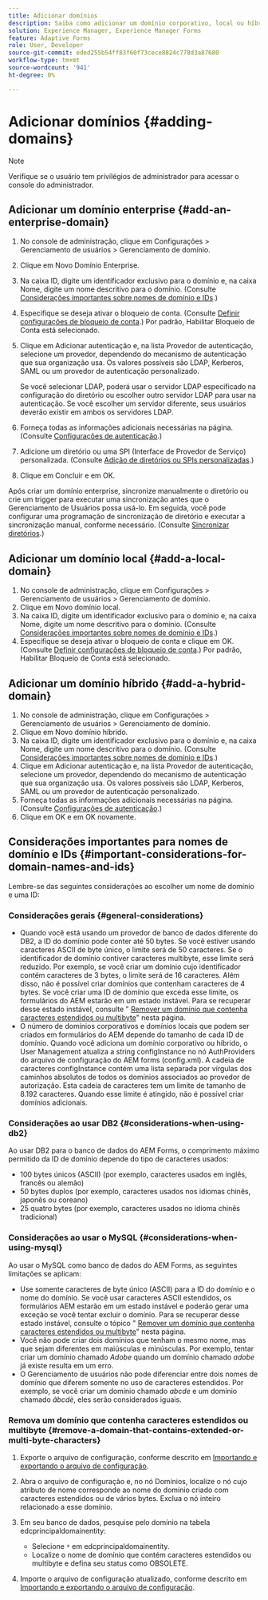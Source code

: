 ```yaml
---
title: Adicionar domínios
description: Saiba como adicionar um domínio corporativo, local ou híbrido usando configurações do Gerenciamento de domínio e considerações gerais para nomes de domínio e IDs.
solution: Experience Manager, Experience Manager Forms
feature: Adaptive Forms
role: User, Developer
source-git-commit: eded255b54ff83f60f73cece8824c778d3a87680
workflow-type: tm+mt
source-wordcount: '941'
ht-degree: 0%

---
```


# Adicionar domínios {#adding-domains}

>[!NOTE]
> 
> Verifique se o usuário tem privilégios de administrador para acessar o console do administrador.

## Adicionar um domínio enterprise {#add-an-enterprise-domain}

1. No console de administração, clique em Configurações > Gerenciamento de usuários > Gerenciamento de domínio.
1. Clique em Novo Domínio Enterprise.
1. Na caixa ID, digite um identificador exclusivo para o domínio e, na caixa Nome, digite um nome descritivo para o domínio. (Consulte [Considerações importantes sobre nomes de domínio e IDs](adding-domains.md#important-considerations-for-domain-names-and-ids).)
1. Especifique se deseja ativar o bloqueio de conta. (Consulte [Definir configurações de bloqueio de conta](/help/forms/using/admin-help/configure-account-locking-settings.md#configure-account-locking-settings).) Por padrão, Habilitar Bloqueio de Conta está selecionado.
1. Clique em Adicionar autenticação e, na lista Provedor de autenticação, selecione um provedor, dependendo do mecanismo de autenticação que sua organização usa. Os valores possíveis são LDAP, Kerberos, SAML ou um provedor de autenticação personalizado.

   Se você selecionar LDAP, poderá usar o servidor LDAP especificado na configuração do diretório ou escolher outro servidor LDAP para usar na autenticação. Se você escolher um servidor diferente, seus usuários deverão existir em ambos os servidores LDAP.

1. Forneça todas as informações adicionais necessárias na página. (Consulte [Configurações de autenticação](/help/forms/using/admin-help/configuring-authentication-providers.md#authentication-settings).)
1. Adicione um diretório ou uma SPI (Interface de Provedor de Serviço) personalizada. (Consulte [Adição de diretórios ou SPIs personalizadas](/help/forms/using/admin-help/configuring-directories.md#adding-directories-or-custom-spis).)
1. Clique em Concluir e em OK.

Após criar um domínio enterprise, sincronize manualmente o diretório ou crie um trigger para executar uma sincronização antes que o Gerenciamento de Usuários possa usá-lo. Em seguida, você pode configurar uma programação de sincronização de diretório e executar a sincronização manual, conforme necessário. (Consulte [Sincronizar diretórios](/help/forms/using/admin-help/synchronizing-directories.md#synchronizing-directories).)

## Adicionar um domínio local {#add-a-local-domain}

1. No console de administração, clique em Configurações > Gerenciamento de usuários > Gerenciamento de domínio.
1. Clique em Novo domínio local.
1. Na caixa ID, digite um identificador exclusivo para o domínio e, na caixa Nome, digite um nome descritivo para o domínio. (Consulte [Considerações importantes sobre nomes de domínio e IDs](adding-domains.md#important-considerations-for-domain-names-and-ids).)
1. Especifique se deseja ativar o bloqueio de conta e clique em OK. (Consulte [Definir configurações de bloqueio de conta](/help/forms/using/admin-help/configure-account-locking-settings.md#configure-account-locking-settings).) Por padrão, Habilitar Bloqueio de Conta está selecionado.

## Adicionar um domínio híbrido {#add-a-hybrid-domain}

1. No console de administração, clique em Configurações > Gerenciamento de usuários > Gerenciamento de domínio.
1. Clique em Novo domínio híbrido.
1. Na caixa ID, digite um identificador exclusivo para o domínio e, na caixa Nome, digite um nome descritivo para o domínio. (Consulte [Considerações importantes sobre nomes de domínio e IDs](adding-domains.md#important-considerations-for-domain-names-and-ids).)
1. Clique em Adicionar autenticação e, na lista Provedor de autenticação, selecione um provedor, dependendo do mecanismo de autenticação que sua organização usa. Os valores possíveis são LDAP, Kerberos, SAML ou um provedor de autenticação personalizado.
1. Forneça todas as informações adicionais necessárias na página. (Consulte [Configurações de autenticação](/help/forms/using/admin-help/configuring-authentication-providers.md#authentication-settings).)
1. Clique em OK e em OK novamente.

## Considerações importantes para nomes de domínio e IDs {#important-considerations-for-domain-names-and-ids}

Lembre-se das seguintes considerações ao escolher um nome de domínio e uma ID:

### Considerações gerais {#general-considerations}

* Quando você está usando um provedor de banco de dados diferente do DB2, a ID do domínio pode conter até 50 bytes. Se você estiver usando caracteres ASCII de byte único, o limite será de 50 caracteres. Se o identificador de domínio contiver caracteres multibyte, esse limite será reduzido. Por exemplo, se você criar um domínio cujo identificador contém caracteres de 3 bytes, o limite será de 16 caracteres. Além disso, não é possível criar domínios que contenham caracteres de 4 bytes. Se você criar uma ID de domínio que exceda esse limite, os formulários do AEM estarão em um estado instável. Para se recuperar desse estado instável, consulte &quot; [Remover um domínio que contenha caracteres estendidos ou multibyte](adding-domains.md#remove-a-domain-that-contains-extended-or-multi-byte-characters)&quot; nesta página.
* O número de domínios corporativos e domínios locais que podem ser criados em formulários do AEM depende do tamanho de cada ID de domínio. Quando você adiciona um domínio corporativo ou híbrido, o User Management atualiza a string configInstance no nó AuthProviders do arquivo de configuração do AEM forms (config.xml). A cadeia de caracteres configInstance contém uma lista separada por vírgulas dos caminhos absolutos de todos os domínios associados ao provedor de autorização. Esta cadeia de caracteres tem um limite de tamanho de 8.192 caracteres. Quando esse limite é atingido, não é possível criar domínios adicionais.

### Considerações ao usar DB2 {#considerations-when-using-db2}

Ao usar DB2 para o banco de dados do AEM Forms, o comprimento máximo permitido da ID de domínio depende do tipo de caracteres usados:

* 100 bytes únicos (ASCII) (por exemplo, caracteres usados em inglês, francês ou alemão)
* 50 bytes duplos (por exemplo, caracteres usados nos idiomas chinês, japonês ou coreano)
* 25 quatro bytes (por exemplo, caracteres usados no idioma chinês tradicional)

### Considerações ao usar o MySQL {#considerations-when-using-mysql}

Ao usar o MySQL como banco de dados do AEM Forms, as seguintes limitações se aplicam:

* Use somente caracteres de byte único (ASCII) para a ID do domínio e o nome do domínio. Se você usar caracteres ASCII estendidos, os formulários AEM estarão em um estado instável e poderão gerar uma exceção se você tentar excluir o domínio. Para se recuperar desse estado instável, consulte o tópico &quot; [Remover um domínio que contenha caracteres estendidos ou multibyte](adding-domains.md#remove-a-domain-that-contains-extended-or-multi-byte-characters)&quot; nesta página.
* Você não pode criar dois domínios que tenham o mesmo nome, mas que sejam diferentes em maiúsculas e minúsculas. Por exemplo, tentar criar um domínio chamado *Adobe* quando um domínio chamado *adobe* já existe resulta em um erro.
* O Gerenciamento de usuários não pode diferenciar entre dois nomes de domínio que diferem somente no uso de caracteres estendidos. Por exemplo, se você criar um domínio chamado *abcde* e um domínio chamado *âbcdè*, eles serão considerados iguais.

### Remova um domínio que contenha caracteres estendidos ou multibyte {#remove-a-domain-that-contains-extended-or-multi-byte-characters}

1. Exporte o arquivo de configuração, conforme descrito em [Importando e exportando o arquivo de configuração](/help/forms/using/admin-help/importing-exporting-configuration-file.md#importing-and-exporting-the-configuration-file).
1. Abra o arquivo de configuração e, no nó Domínios, localize o nó cujo atributo de nome corresponde ao nome do domínio criado com caracteres estendidos ou de vários bytes. Exclua o nó inteiro relacionado a esse domínio.
1. Em seu banco de dados, pesquise pelo domínio na tabela edcprincipaldomainentity:

   * Selecione `*` em edcprincipaldomainentity.
   * Localize o nome de domínio que contém caracteres estendidos ou multibyte e defina seu status como OBSOLETE.

1. Importe o arquivo de configuração atualizado, conforme descrito em [Importando e exportando o arquivo de configuração](/help/forms/using/admin-help/importing-exporting-configuration-file.md#importing-and-exporting-the-configuration-file).
